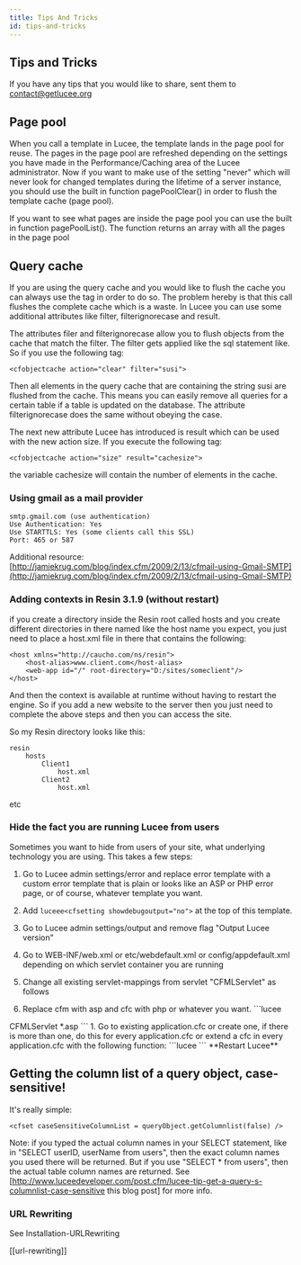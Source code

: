 ```yaml
---
title: Tips And Tricks
id: tips-and-tricks
---
```


## Tips and Tricks ##

If you have any tips that you would like to share, sent them to [contact@getlucee.org](contact@getlucee.org)

## Page pool ##

When you call a template in Lucee, the template lands in the page pool for reuse. The pages in the page pool are refreshed depending on the settings you have made in the Performance/Caching area of the Lucee administrator. Now if you want to make use of the setting "never" which will never look for changed templates during the lifetime of a server instance, you should use the built in function pagePoolClear() in order to flush the template cache (page pool).

If you want to see what pages are inside the page pool you can use the built in function pagePoolList(). The function returns an array with all the pages in the page pool

## Query cache ##

If you are using the query cache and you would like to flush the cache you can always use the tag in order to do so. The problem hereby is that this call flushes the complete cache which is a waste. In Lucee you can use some additional attributes like filter, filterignorecase and result.

The attributes filer and filterignorecase allow you to flush objects from the cache that match the filter. The filter gets applied like the sql statement like. So if you use the following tag:

```lucee
<cfobjectcache action="clear" filter="susi">
```

Then all elements in the query cache that are containing the string susi are flushed from the cache. This means you can easily remove all queries for a certain table if a table is updated on the database. The attribute filterignorecase does the same without obeying the case.

The next new attribute Lucee has introduced is result which can be used with the new action size. If you execute the following tag:

```lucee
<cfobjectcache action="size" result="cachesize">
```

the variable cachesize will contain the number of elements in the cache.

### Using gmail as a mail provider ###

```lucee
smtp.gmail.com (use authentication)
Use Authentication: Yes
Use STARTTLS: Yes (some clients call this SSL)
Port: 465 or 587
```

Additional resource: [http://jamiekrug.com/blog/index.cfm/2009/2/13/cfmail-using-Gmail-SMTP](http://jamiekrug.com/blog/index.cfm/2009/2/13/cfmail-using-Gmail-SMTP)

### Adding contexts in Resin 3.1.9 (without restart) ###

if you create a directory inside the Resin root called hosts and you create different directories in there named like the host name you expect, you just need to place a host.xml file in there that contains the following:

```lucee
<host xmlns="http://caucho.com/ns/resin">
    <host-alias>www.client.com</host-alias>
    <web-app id="/" root-directory="D:/sites/someclient"/>
</host>
```

And then the context is available at runtime without having to restart the engine. So if you add a new website to the server then you just need to complete the above steps and then you can access the site.

So my Resin directory looks like this:

```lucee
resin
    hosts
        Client1
            host.xml
        Client2
            host.xml
```
etc

### Hide the fact you are running Lucee from users ###

Sometimes you want to hide from users of your site, what underlying technology you are using. This takes a few steps:

1. Go to Lucee admin settings/error and replace error template with a custom error template that is plain or looks like an ASP or PHP error page, or of course, whatever template you want.

1. Add ```luceee<cfsetting showdebugoutput="no">``` at the top of this template.

1. Go to Lucee admin settings/output and remove flag "Output Lucee version"

1. Go to WEB-INF/web.xml or etc/webdefault.xml or config/appdefault.xml depending on which servlet container you are running

1. Change all existing servlet-mappings from servlet "CFMLServlet" as follows

1. Replace cfm with asp and cfc with php or whatever you want. ```lucee
<servlet-mapping>
     <servlet-name>CFMLServlet</servlet-name>
     <url-pattern>*.asp</url-pattern>
 </servlet-mapping>
```
1. Go to existing application.cfc or create one, if there is more than one, do this for every application.cfc or extend a cfc in every application.cfc with the following function:
```lucee
<cffunction name="onRequest" output="yes">
	<cfargument name="path">
	<cfset var local.ext=mid(arguments.path,len(arguments.path)-2,3)>
	<!--- extension asp is used for cfm calls --->
	<cfif local.ext EQ "asp">
	<cfset var local.pathmod=mid(arguments.path,1,len(arguments.path)-3)&"cfm">
	<!--- extension php is used for cfc calls --->
	<cfelseif local.ext EQ "php">
	<cfset var local.pathmod=mid(arguments.path,1,len(arguments.path)-3)&"cfc">
	<cfelse>
	<cfset local.pathmod=arguments.path>
	</cfif>
	<cfsetting showdebugoutput="no">
	<cfinclude template="#local.pathmod#">
	<cfreturn true>
</cffunction>
```
**Restart Lucee**

## Getting the column list of a query object, case-sensitive! ##

It's really simple:

```lucee
<cfset caseSensitiveColumnList = queryObject.getColumnlist(false) />
```

Note: if you typed the actual column names in your SELECT statement, like in "SELECT userID, userName from users", then the exact column names you used there will be returned. But if you use "SELECT * from users", then the actual table column names are returned. See [http://www.luceedeveloper.com/post.cfm/lucee-tip-get-a-query-s-columnlist-case-sensitive this blog post] for more info.

### URL Rewriting ###

See Installation-URLRewriting

[[url-rewriting]]